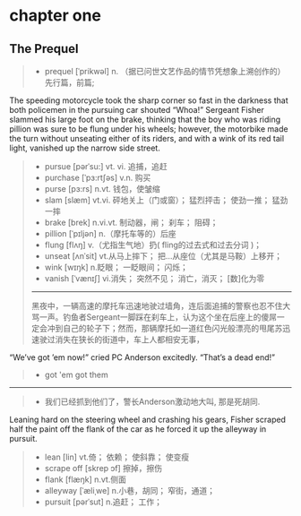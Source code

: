 # chapter one
## The Prequel 

>* prequel [ˈprikwəl] n. （据已问世文艺作品的情节凭想象上溯创作的） 先行篇，前篇;

The speeding motorcycle took the sharp corner so fast in the darkness that both policemen in the pursuing car shouted “Whoa!” Sergeant Fisher slammed his large foot on the brake, thinking that the boy who was riding pillion was sure to be flung under his wheels; however, the motorbike made the turn without unseating either of its riders, and with a wink of its red tail light, vanished up the narrow side street. 

>* pursue [pərˈsu:] vt. vi. 追捕，追赶
>* purchase [ˈpɜ:rtʃəs] v.n. 购买
>* purse [pɜ:rs] n.vt. 钱包，使皱缩
>* slam [slæm] vt.vi. 砰地关上（门或窗）； 猛烈抨击； 使劲一推； 猛劲一摔
>* brake [brek] n.vi.vt. 制动器，闸； 刹车； 阻碍；
>* pillion [ˈpɪljən] n.（摩托车等的）后座
>* flung  [flʌŋ] v.（尤指生气地）扔( fling的过去式和过去分词 )； 
>* unseat [ʌnˈsit] vt.从马上摔下； 把…从座位（尤其是马鞍）上移开；
>* wink  [wɪŋk] n.眨眼； 一眨眼间； 闪烁；
>* vanish [ˈvænɪʃ] vi.消失； 突然不见； 消亡，消灭； [数]化为零
>---
>黑夜中，一辆高速的摩托车迅速地驶过墙角，连后面追捕的警察也忍不住大骂一声。钓鱼者Sergeant一脚踩在刹车上，认为这个坐在后座上的傻屌一定会冲到自己的轮子下；然而，那辆摩托如一道红色闪光般漂亮的甩尾苏迅速驶过消失在狭长的街道中，车上人都相安无事，

“We’ve got ’em now!” cried PC Anderson excitedly. “That’s a dead end!” 
> * got 'em got them
---
> * 我们已经抓到他们了，警长Anderson激动地大叫, 那是死胡同.

Leaning hard on the steering wheel and crashing his gears, Fisher scraped half the paint off the flank of the car as he forced it up the alleyway in pursuit.
> * lean [lin] vt.倚； 依赖； 使斜靠； 使变瘦
> * scrape off [skrep ɔf] 擦掉，擦伤
> * flank [flæŋk] n.vt.侧面
> * alleyway [ˈæliˌwe] n.小巷，胡同； 窄街，通道； 
> * pursuit  [pərˈsut] n.追赶； 工作；